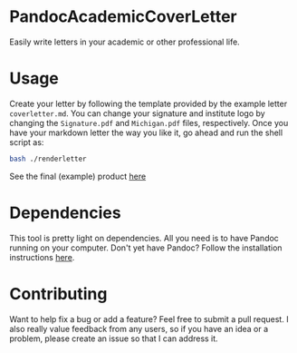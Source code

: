 # PandocAcademicCoverLetter
Easily write letters in your academic or other professional life.

# Usage
Create your letter by following the template provided by the example letter `coverletter.md`. You can change your signature and institute logo by changing the `Signature.pdf` and `Michigan.pdf` files, respectively. Once you have your markdown letter the way you like it, go ahead and run the shell script as:

```bash
bash ./renderletter
```

See the final (example) product [here](https://github.com/Microbiology/PandocAcademicCoverLetter/blob/master/coverletter.pdf)

# Dependencies
This tool is pretty light on dependencies. All you need is to have Pandoc running on your computer. Don't yet have Pandoc? Follow the installation instructions [here](https://pandoc.org/installing.html).

# Contributing
Want to help fix a bug or add a feature? Feel free to submit a pull request. I also really value feedback from any users, so if you have an idea or a problem, please create an issue so that I can address it.
